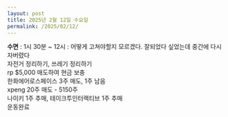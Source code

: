 ```yaml
---
layout: post
title: 2025년 2월 12일 수요일
permalink: /2025/02/12/
---
```

**수면** : 1시 30분 ~ 12시 : 어떻게 고쳐야할지 모르겠다. 잘되었다 싶었는데 중간에 다시 자버렸다<br/>
자전거 정리하기, 쓰레기 정리하기<br/>
rp $5,000 매도하여 현금 보충<br/>
한화에어로스페이스 3주 매도, 1주 남음<br/>
xpeng 20주 매도 - 5150주<br/>
나이키 1주 추매, 테이크투인터랙티브 1주 추매<br/>
운동완료